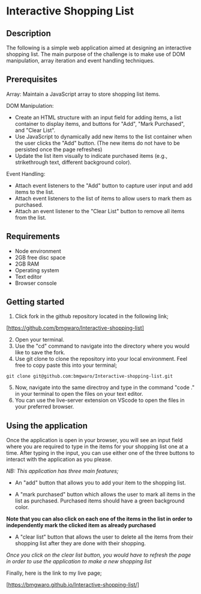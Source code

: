 # Interactive Shopping List

## Description

The following is a simple web application aimed at designing an interactive shopping list. The main purpose of the challenge is to make use of DOM manipulation, array iteration and event handling techniques.

## Prerequisites

Array: Maintain a JavaScript array to store shopping list items.

DOM Manipulation:

- Create an HTML structure with an input field for adding items, a list container to display items, and buttons for "Add", "Mark Purchased", and "Clear List".
- Use JavaScript to dynamically add new items to the list container when the user clicks the "Add" button. (The new items do not have to be persisted once the page refreshes)
- Update the list item visually to indicate purchased items (e.g., strikethrough text, different background color).

Event Handling:

- Attach event listeners to the "Add" button to capture user input and add items to the list.
- Attach event listeners to the list of items to allow users to mark them as purchased.
- Attach an event listener to the "Clear List" button to remove all items from the list.

## Requirements

- Node environment
- 2GB free disc space
- 2GB RAM
- Operating system
- Text editor
- Browser console

## Getting started

1. Click fork in the github repository located in the following link;

[https://github.com/bmgwaro/Interactive-shopping-list]

2. Open your terminal.
3. Use the "cd" command to navigate into the directory where you would like to save the fork.
4. Use git clone to clone the repository into your local environment. Feel free to copy paste this into your terminal;

`git clone git@github.com:bmgwaro/Interactive-shopping-list.git`

5. Now, navigate into the same directroy and type in the command "code ." in your terminal to open the files on your text editor.
6. You can use the live-server extension on VScode to open the files in your preferred browser.

## Using the application

Once the application is open in your browser, you will see an input field where you are required to type in the items for your shopping list one at a time.
After typing in the input, you can use either one of the three buttons to interact with the application as you please.

_NB: This application has three main features;_

- An "add" button that allows you to add your item to the shopping list.

- A "mark purchased" button which allows the user to mark all items in the list as purchased. Purchased items should have a green background color.

**Note that you can also click on each one of the items in the list in order to independently mark the clicked item as already purchased**

- A "clear list" button that allows the user to delete all the items from their shopping list after they are done with their shopping.

_Once you click on the clear list button, you would have to refresh the page in order to use the application to make a new shopping list_

Finally, here is the link to my live page; 

[https://bmgwaro.github.io/Interactive-shopping-list/]